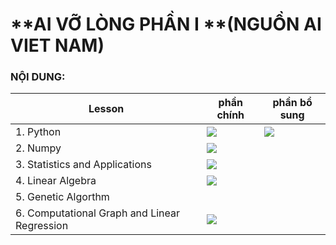 # **AI VỠ LÒNG PHẦN I **(NGUỒN AI VIET NAM)

### **NỘI DUNG:** 

| Lesson|phần chính|phần bổ sung|
| -------------------------------------------- | ------------------------------------------------------------------------------------------------------------------------------------------------------------------------------------------------------------------------- | --- |
| 1. Python                                    |<a   href="https://github.com/vothaianh1997/aivietnam/blob/main/week%202/week-2%20Python%20DATATYPE%20STRING%20LIST%20FOR%20WHILE.ipynb " role="button"><img class="notebook-badge-image" src="https://img.shields.io/static/v1?label=&amp;message=View%20On%20GitHub&amp;color=586069&amp;logo=github&amp;labelColor=2f363d"></a>  |  <a   href="https://github.com/vothaianh1997/aivietnam/blob/main/week3/week-3%20Common%20Errors%20-%20Import%20File%20-%20Tuple%20Set%20Dictionary.ipynb " role="button"><img class="notebook-badge-image" src="https://img.shields.io/static/v1?label=&amp;message=View%20On%20GitHub&amp;color=586069&amp;logo=github&amp;labelColor=2f363d"></a> |
| 2. Numpy                                     |<a   href="https://github.com/vothaianh1997/aivietnam/blob/main/Week4-Numpy/week-4%20Array%20index%20Introduction%20Numpy%20Data%20Processing%20.ipynb" role="button"><img class="notebook-badge-image" src="https://img.shields.io/static/v1?label=&amp;message=View%20On%20GitHub&amp;color=586069&amp;logo=github&amp;labelColor=2f363d"></a> ||
| 3. Statistics and Applications|<a   href="https://github.com/vothaianh1997/aivietnam/blob/main/Week5%20-Linear%20Algebra/week-5%20Linear%20Algebra.ipynb" role="button"><img class="notebook-badge-image" src="https://img.shields.io/static/v1?label=&amp;message=View%20On%20GitHub&amp;color=586069&amp;logo=github&amp;labelColor=2f363d"></a>||
| 4. Linear Algebra|<a   href="https://github.com/vothaianh1997/aivietnam/blob/main/week6-Statitic%20and%20application/week-6%20Correlation%20Coefficient%20Mean%20%26%20Median%20Range.ipynb" role="button"><img class="notebook-badge-image" src="https://img.shields.io/static/v1?label=&amp;message=View%20On%20GitHub&amp;color=586069&amp;logo=github&amp;labelColor=2f363d"></a>||
| 5. Genetic Algorthm| <a   href="https://github.com/vothaianh1997/aivietnam/blob/main/Week7-%20GeneticAlgorithm/week-7%20Gi%E1%BA%A3i%20Thu%E1%BA%ADt%20Gen%20di%20truy%E1%BB%81n.ipynb" src="https://img.shields.io/static/v1?label=&amp;message=View%20On%20GitHub&amp;color=586069&amp;logo=github&amp;labelColor=2f363d"></a>||
| 6. Computational Graph and Linear Regression |<a   href="https://github.com/duchoangvnm/Tutorial_AI_ZUMP_ZERO/blob/main/ComputationalGraph%26Lineahttps://github.com/vothaianh1997/aivietnam/blob/main/Week8%20Linear%20Regression/Linear%20regression.ipynb" role="button"><img class="notebook-badge-image" src="https://img.shields.io/static/v1?label=&amp;message=View%20On%20GitHub&amp;color=586069&amp;logo=github&amp;labelColor=2f363d"></a> | |<a   href="https://github.com/vothaianh1997/aivietnam/blob/main/Week8%20Linear%20Regression/%20Boston%20house.ipynb" role="button"><img class="notebook-badge-image" src="https://img.shields.io/static/v1?label=&amp;message=View%20On%20GitHub&amp;color=586069&amp;logo=github&amp;labelColor=2f363d"></a> |







